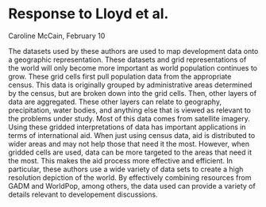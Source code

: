 # Response to Lloyd et al.
Caroline McCain,
February 10

The datasets used by these authors are used to map development data onto a geographic representation. These datasets and grid representations of the world will only become more important as world population continues to grow. These grid cells first pull population data from the appropriate census. This data is originally grouped by administrative areas determined by the census, but are broken down into the grid cells. Then, other layers of data are aggregated. These other layers can relate to geography, precipitation, water bodies, and anything else that is viewed as relevant to the problems under study. Most of this data comes from satellite imagery. Using these gridded interpretations of data has important applications in terms of international aid. When just using census data, aid is distributed to wider areas and may not help those that need it the most. However, when gridded cells are used, data can be more targeted to the areas that need it the most. This makes the aid process more effective and efficient. In particular, these authors use a wide variety of data sets to create a high resolution depiction of the world. By effectively combining resources from GADM and WorldPop, among others, the data used can provide a variety of details relevant to developement discussions. 
